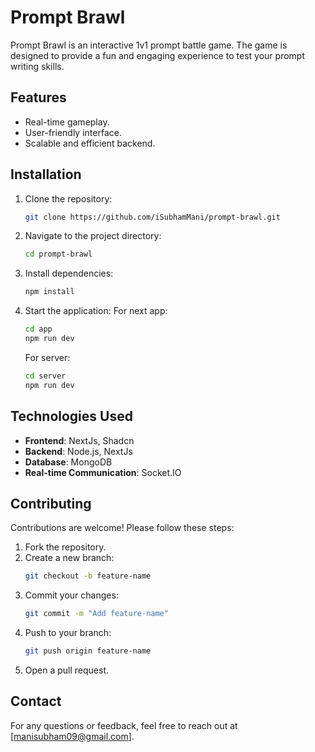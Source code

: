 # Prompt Brawl

Prompt Brawl is an interactive 1v1 prompt battle game. The game is designed to provide a fun and engaging experience to test your prompt writing skills.

## Features

- Real-time gameplay.
- User-friendly interface.
- Scalable and efficient backend.

## Installation

1. Clone the repository:
   ```bash
   git clone https://github.com/iSubhamMani/prompt-brawl.git
   ```
2. Navigate to the project directory:
   ```bash
   cd prompt-brawl
   ```
3. Install dependencies:
   ```bash
   npm install
   ```
4. Start the application:
   For next app:
   ```bash
   cd app
   npm run dev
   ```
   For server:
   ```bash
   cd server
   npm run dev
   ```

## Technologies Used

- **Frontend**: NextJs, Shadcn
- **Backend**: Node.js, NextJs
- **Database**: MongoDB
- **Real-time Communication**: Socket.IO

## Contributing

Contributions are welcome! Please follow these steps:

1. Fork the repository.
2. Create a new branch:
   ```bash
   git checkout -b feature-name
   ```
3. Commit your changes:
   ```bash
   git commit -m "Add feature-name"
   ```
4. Push to your branch:
   ```bash
   git push origin feature-name
   ```
5. Open a pull request.

## Contact

For any questions or feedback, feel free to reach out at [manisubham09@gmail.com].
